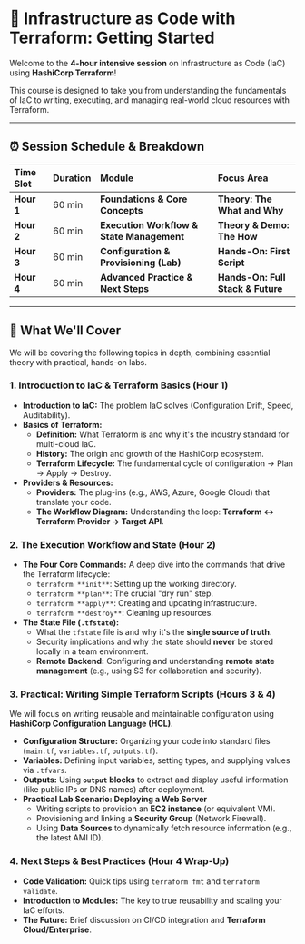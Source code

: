 # 🚀 Infrastructure as Code with Terraform: Getting Started

Welcome to the **4-hour intensive session** on Infrastructure as Code (IaC) using **HashiCorp Terraform**!

This course is designed to take you from understanding the fundamentals of IaC to writing, executing, and managing real-world cloud resources with Terraform.

---

## ⏰ Session Schedule & Breakdown

| Time Slot | Duration | Module | Focus Area |
| :--- | :--- | :--- | :--- |
| **Hour 1** | 60 min | **Foundations & Core Concepts** | **Theory: The What and Why** |
| **Hour 2** | 60 min | **Execution Workflow & State Management** | **Theory & Demo: The How** |
| **Hour 3** | 60 min | **Configuration & Provisioning (Lab)** | **Hands-On: First Script** |
| **Hour 4** | 60 min | **Advanced Practice & Next Steps** | **Hands-On: Full Stack & Future** |

---

## 🧠 What We'll Cover

We will be covering the following topics in depth, combining essential theory with practical, hands-on labs.

### 1. Introduction to IaC & Terraform Basics (Hour 1)

* **Introduction to IaC:** The problem IaC solves (Configuration Drift, Speed, Auditability).
* **Basics of Terraform:**
    * **Definition:** What Terraform is and why it's the industry standard for multi-cloud IaC.
    * **History:** The origin and growth of the HashiCorp ecosystem.
    * **Terraform Lifecycle:** The fundamental cycle of configuration $\to$ Plan $\to$ Apply $\to$ Destroy.
* **Providers & Resources:**
    * **Providers:** The plug-ins (e.g., AWS, Azure, Google Cloud) that translate your code.
    * **The Workflow Diagram:** Understanding the loop: **Terraform $\leftrightarrow$ Terraform Provider $\to$ Target API**.

### 2. The Execution Workflow and State (Hour 2)

* **The Four Core Commands:** A deep dive into the commands that drive the Terraform lifecycle:
    * `terraform **init**`: Setting up the working directory.
    * `terraform **plan**`: The crucial "dry run" step.
    * `terraform **apply**`: Creating and updating infrastructure.
    * `terraform **destroy**`: Cleaning up resources.
* **The State File (`.tfstate`):**
    * What the `tfstate` file is and why it's the **single source of truth**.
    * Security implications and why the state should **never** be stored locally in a team environment.
    * **Remote Backend:** Configuring and understanding **remote state management** (e.g., using S3 for collaboration and security).

### 3. Practical: Writing Simple Terraform Scripts (Hours 3 & 4)

We will focus on writing reusable and maintainable configuration using **HashiCorp Configuration Language (HCL)**.

* **Configuration Structure:** Organizing your code into standard files (`main.tf`, `variables.tf`, `outputs.tf`).
* **Variables:** Defining input variables, setting types, and supplying values via `.tfvars`.
* **Outputs:** Using **`output` blocks** to extract and display useful information (like public IPs or DNS names) after deployment.
* **Practical Lab Scenario: Deploying a Web Server**
    * Writing scripts to provision an **EC2 instance** (or equivalent VM).
    * Provisioning and linking a **Security Group** (Network Firewall).
    * Using **Data Sources** to dynamically fetch resource information (e.g., the latest AMI ID).

### 4. Next Steps & Best Practices (Hour 4 Wrap-Up)

* **Code Validation:** Quick tips using `terraform fmt` and `terraform validate`.
* **Introduction to Modules:** The key to true reusability and scaling your IaC efforts.
* **The Future:** Brief discussion on CI/CD integration and **Terraform Cloud/Enterprise**.